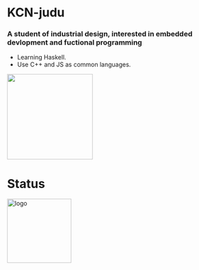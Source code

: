 # KCN-judu
### A student of industrial design, interested in embedded devlopment and fuctional programming
- Learning Haskell.
- Use C++ and JS as common languages.

<img align="center" src="https://github-readme-stats.vercel.app/api/top-langs/?username=KCN-judu&theme=tokyonight&layout=compact" height="200px">







# Status
<img src="https://github-readme-stats.vercel.app/api?username=KCN-judu&show_icons=true&theme=gruvbox&count_private=true" height="150px" alt="logo">

